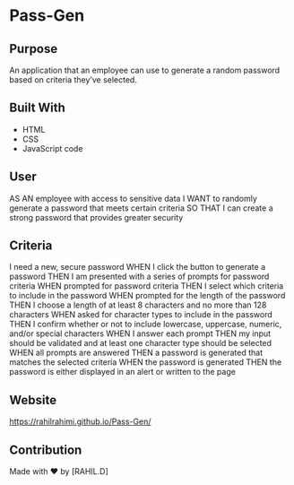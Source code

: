 # Pass-Gen

## Purpose
 An application that an employee can use to generate a random password based on criteria they’ve selected.

## Built With
* HTML
* CSS
*  JavaScript code

## User
AS AN employee with access to sensitive data
I WANT to randomly generate a password that meets certain criteria
SO THAT I can create a strong password that provides greater security

## Criteria
I need a new, secure password
WHEN I click the button to generate a password
THEN I am presented with a series of prompts for password criteria
WHEN prompted for password criteria
THEN I select which criteria to include in the password
WHEN prompted for the length of the password
THEN I choose a length of at least 8 characters and no more than 128 characters
WHEN asked for character types to include in the password
THEN I confirm whether or not to include lowercase, uppercase, numeric, and/or special characters
WHEN I answer each prompt
THEN my input should be validated and at least one character type should be selected
WHEN all prompts are answered
THEN a password is generated that matches the selected criteria
WHEN the password is generated
THEN the password is either displayed in an alert or written to the page

## Website
 https://rahilrahimi.github.io/Pass-Gen/

## Contribution
Made with ❤️ by [RAHIL.D]
